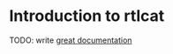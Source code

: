 # Introduction to rtlcat

TODO: write [great documentation](http://jacobian.org/writing/what-to-write/)
